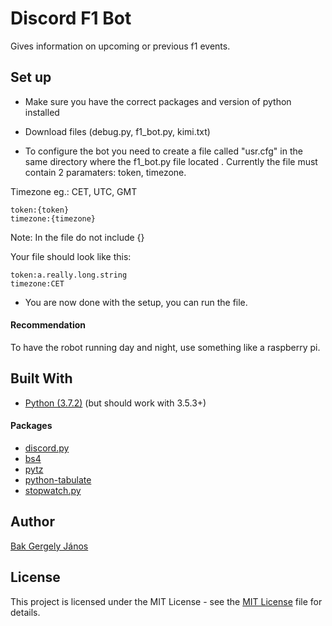 ﻿# Discord F1 Bot

Gives information on upcoming or previous f1 events.

## Set up

- Make sure you have the correct packages and version of python installed

- Download files (debug.py, f1_bot.py, kimi.txt)

- To configure the bot you need to create a file called "usr.cfg" in the same directory where the f1_bot.py file located . Currently the file must contain 2 paramaters: token, timezone.

Timezone eg.: CET, UTC, GMT

```
token:{token}
timezone:{timezone}
```

Note: In the file do not include {}

Your file should look like this:
```
token:a.really.long.string
timezone:CET
```

- You are now done with the setup, you can run the file.

#### Recommendation

To have the robot running day and night, use something like a raspberry pi.

## Built With

- [Python (3.7.2)](https://www.python.org) (but should work with 3.5.3+)

#### Packages

* [discord.py](https://github.com/Rapptz/discord.py)
* [bs4](https://www.crummy.com/software/BeautifulSoup/bs4/doc/)
* [pytz](https://pypi.org/project/pytz/)
* [python-tabulate](https://github.com/gregbanks/python-tabulate)
* [stopwatch.py](https://pypi.org/project/stopwatch.py/)


## Author

[Bak Gergely János](https://github.com/weyh)

## License
This project is licensed under the MIT License - see the [MIT License](LICENSE) file for details.
